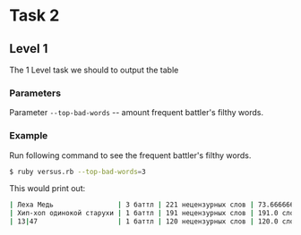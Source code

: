 # Task 2
## Level 1
The 1 Level task we should to output the table 
### Parameters
Parameter `--top-bad-words` -- amount frequent battler's filthy words.
### Example
Run following command to see the frequent battler's filthy words.
```sh
$ ruby versus.rb --top-bad-words=3
```
This would print out:
```Bash
| Леха Медь                | 3 баттл | 221 нецензурных слов | 73.66666666666667 слова на баттл | 2980 слов в раунде |
| Хип-хоп одинокой старухи | 1 баттл | 191 нецензурных слов | 191.0 слова на баттл             | 1020 слов в раунде |
| 13|47                    | 1 баттл | 120 нецензурных слов | 120.0 слова на баттл             | 2172 слов в раунде |
```
